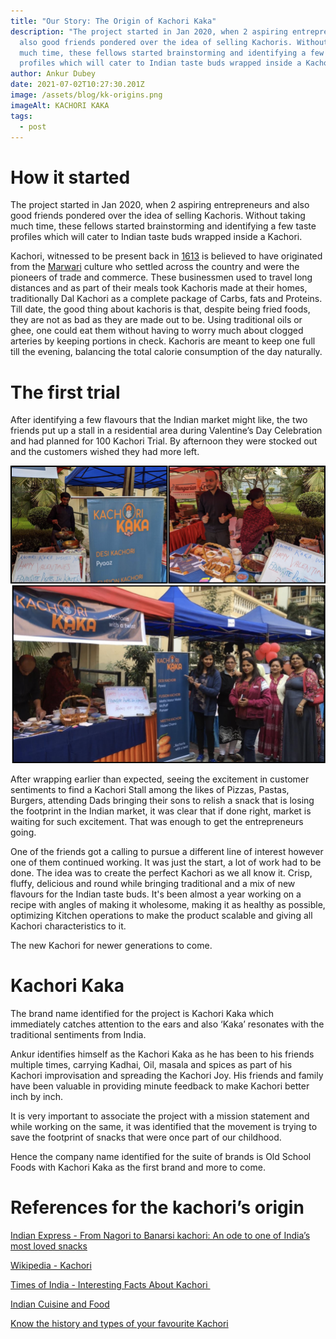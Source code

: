 ```yaml
---
title: "Our Story: The Origin of Kachori Kaka"
description: "The project started in Jan 2020, when 2 aspiring entrepreneurs and
  also good friends pondered over the idea of selling Kachoris. Without taking
  much time, these fellows started brainstorming and identifying a few taste
  profiles which will cater to Indian taste buds wrapped inside a Kachori. "
author: Ankur Dubey
date: 2021-07-02T10:27:30.201Z
image: /assets/blog/kk-origins.png
imageAlt: KACHORI KAKA
tags:
  - post
---
```

<div>

# How it started

The project started in Jan 2020, when 2 aspiring entrepreneurs and also good friends pondered over the idea of selling Kachoris. Without taking much time, these fellows started brainstorming and identifying a few taste profiles which will cater to Indian taste buds wrapped inside a Kachori. 

Kachori, witnessed to be present back in [1613](https://en.wikipedia.org/wiki/Kachori) is believed to have originated from the [Marwari](https://indianexpress.com/article/lifestyle/food-wine/a-short-history-of-kachori-from-nagori-to-banarsi-kachori-2815575-foodie/) culture who settled across the country and were the pioneers of trade and commerce. These businessmen used to travel long distances and as part of their meals took Kachoris made at their homes, traditionally Dal Kachori as a complete package of Carbs, fats and Proteins.  Till date, the good thing about kachoris is that, despite being fried foods, they are not as bad as they are made out to be. Using traditional oils or ghee, one could eat them without having to worry much about clogged arteries by keeping portions in check. Kachoris are meant to keep one full till the evening, balancing the total calorie consumption of the day naturally.

</div>

<div>

# The first trial

After identifying a few flavours that the Indian market might like, the two friends put up a stall in a residential area during Valentine’s Day Celebration and had planned for 100 Kachori Trial. By afternoon they were stocked out and the customers wished they had more left. 

![](/assets/blog/kachori-origin.png)

After wrapping earlier than expected, seeing the excitement in customer sentiments to find a Kachori Stall among the likes of Pizzas, Pastas, Burgers, attending Dads bringing their sons to relish a snack that is losing the footprint in the Indian market, it was clear that if done right, market is waiting for such excitement. That was enough to get the entrepreneurs going. 

One of the friends got a calling to pursue a different line of interest however one of them continued working. It was just the start, a lot of work had to be done. The idea was to create the perfect Kachori as we all know it. Crisp, fluffy, delicious and round while bringing traditional and a mix of new flavours for the Indian taste buds. It's been almost a year working on a recipe with angles of making it wholesome, making it as healthy as possible, optimizing Kitchen operations to make the product scalable and giving all Kachori characteristics to it.

The new Kachori for newer generations to come.

</div>

<div>

# Kachori Kaka

The brand name identified for the project is Kachori Kaka which immediately catches attention to the ears and also ‘Kaka’ resonates with the traditional sentiments from India.

Ankur identifies himself as the Kachori Kaka as he has been to his friends multiple times, carrying Kadhai, Oil, masala and spices as part of his Kachori improvisation and spreading the Kachori Joy. His friends and family have been valuable in providing minute feedback to make Kachori better inch by inch. 

It is very important to associate the project with a mission statement and while working on the same, it was identified that the movement is trying to save the footprint of snacks that were once part of our childhood. 

Hence the company name identified for the suite of brands is Old School Foods with Kachori Kaka as the first brand and more to come.

</div>

<div>

# References for the kachori’s origin

[Indian Express - From Nagori to Banarsi kachori: An ode to one of India’s most loved snacks](https://indianexpress.com/article/lifestyle/food-wine/a-short-history-of-kachori-from-nagori-to-banarsi-kachori-2815575-foodie/)

[Wikipedia - Kachori](https://en.wikipedia.org/wiki/Kachori)

[Times of India - Interesting Facts About Kachori ](https://recipes.timesofindia.com/articles/food-facts/interesting-facts-about-kachori-that-will-leave-you-surprised/photostory/63186781.cms?picid=63186838)

[Indian Cuisine and Food](https://www.quora.com/Indian-Cuisine-and-Food-What-is-the-history-of-Kachori-and-its-etymology)

[Know the history and types of your favourite Kachori](https://english.newstracklive.com/news/history-and-types-of-kachori-sub-food-recipe-creur--44504-1.html)